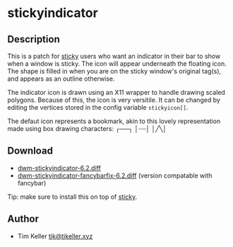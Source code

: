 stickyindicator
===============

Description
-----------
This is a patch for [sticky](../sticky) users who want an indicator in their bar to show when a window is sticky. The icon will appear underneath the floating icon. The shape is filled in when you are on the sticky window's original tag(s), and appears as an outline otherwise.

The indicator icon is drawn using an X11 wrapper to handle drawing scaled polygons. Because of this, the icon is very versitile. It can be changed by editing the vertices stored in the config variable `stickyicon[]`.

The defaut icon represents a bookmark, akin to this lovely representation made using box drawing characters:
	┌──┐
	│┈┈│
	│╱╲│

Download
--------
* [dwm-stickyindicator-6.2.diff](dwm-stickyindicator-6.2.diff)
* [dwm-stickyindicator-fancybarfix-6.2.diff](dwm-stickyindicator-fancybarfix-6.2.diff) (version compatable with fancybar)

Tip: make sure to install this on top of [sticky](../sticky).

Author
------
* Tim Keller <tjk@tjkeller.xyz>
